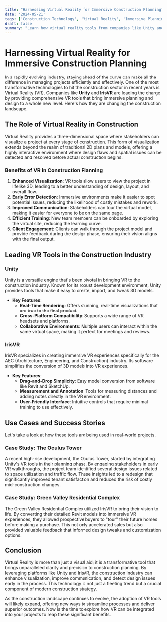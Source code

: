 ```yaml
---
title: "Harnessing Virtual Reality for Immersive Construction Planning"
date: '2024-05-21'
tags: ['Construction Technology', 'Virtual Reality', 'Immersive Planning', '3D Visualization', 'Unity', 'IrisVR', 'Project Management', 'Innovation', 'Construction Tools']
draft: false
summary: "Learn how virtual reality tools from companies like Unity and IrisVR are enabling immersive planning and design experiences, allowing stakeholders to visualize and interact with construction projects in 3D before they are built."
---
```


# Harnessing Virtual Reality for Immersive Construction Planning

In a rapidly evolving industry, staying ahead of the curve can make all the difference in managing projects efficiently and effectively. One of the most transformative technologies to hit the construction sector in recent years is Virtual Reality (VR). Companies like **Unity** and **IrisVR** are leading the charge by providing comprehensive VR tools that bring immersive planning and design to a whole new level. Here's how they are changing the construction landscape.

## The Role of Virtual Reality in Construction

Virtual Reality provides a three-dimensional space where stakeholders can visualize a project at every stage of construction. This form of visualization extends beyond the realm of traditional 2D plans and models, offering a highly interactive environment where design flaws and spatial issues can be detected and resolved before actual construction begins.

### Benefits of VR in Construction Planning

1. **Enhanced Visualization**: VR tools allow users to view the project in lifelike 3D, leading to a better understanding of design, layout, and overall flow.
2. **Early Error Detection**: Immersive environments make it easier to spot potential issues, reducing the likelihood of costly mistakes and rework.
3. **Improved Communication**: Stakeholders can tour the virtual model, making it easier for everyone to be on the same page.
4. **Efficient Training**: New team members can be onboarded by exploring the virtual site, reducing the learning curve.
5. **Client Engagement**: Clients can walk through the project model and provide feedback during the design phase, ensuring their vision aligns with the final output.

## Leading VR Tools in the Construction Industry

### Unity

Unity is a versatile engine that's been pivotal in bringing VR to the construction industry. Known for its robust development environment, Unity provides tools that make it easy to create, import, and tweak 3D models.

- **Key Features**:
  - **Real-Time Rendering**: Offers stunning, real-time visualizations that are true to the final product.
  - **Cross-Platform Compatibility**: Supports a wide range of VR headsets and platforms.
  - **Collaborative Environments**: Multiple users can interact within the same virtual space, making it perfect for meetings and reviews.

### IrisVR

IrisVR specializes in creating immersive VR experiences specifically for the AEC (Architecture, Engineering, and Construction) industry. Its software simplifies the conversion of 3D models into VR experiences.

- **Key Features**:
  - **Drag-and-Drop Simplicity**: Easy model conversion from software like Revit and SketchUp.
  - **Measurement and Annotation**: Tools for measuring distances and adding notes directly in the VR environment.
  - **User-Friendly Interface**: Intuitive controls that require minimal training to use effectively.

## Use Cases and Success Stories

Let's take a look at how these tools are being used in real-world projects.

### Case Study: The Oculus Tower

A recent high-rise development, the Oculus Tower, started by integrating Unity's VR tools in their planning phase. By engaging stakeholders in early VR walkthroughs, the project team identified several design issues related to space utilization and traffic flow. These insights led to a redesign that significantly improved tenant satisfaction and reduced the risk of costly mid-construction changes.

### Case Study: Green Valley Residential Complex

The Green Valley Residential Complex utilized IrisVR to bring their vision to life. By converting their detailed Revit models into immersive VR experiences, they allowed prospective buyers to "tour" their future homes before making a purchase. This not only accelerated sales but also provided valuable feedback that informed design tweaks and customization options.

## Conclusion

Virtual Reality is more than just a visual aid; it is a transformative tool that brings unparalleled clarity and precision to construction planning. By leveraging platforms like Unity and IrisVR, the construction industry can enhance visualization, improve communication, and detect design issues early in the process. This technology is not just a fleeting trend but a crucial component of modern construction strategy.

As the construction landscape continues to evolve, the adoption of VR tools will likely expand, offering new ways to streamline processes and deliver superior outcomes. Now is the time to explore how VR can be integrated into your projects to reap these significant benefits.